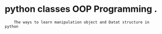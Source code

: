 # python classes OOP Programming .
		The ways to learn manipulation object and Datat structure in python 
